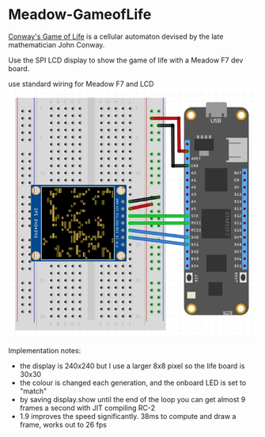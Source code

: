 # Meadow-GameofLife
<a href="https://en.wikipedia.org/wiki/Conway%27s_Game_of_Life">Conway's Game of Life</a>
is a cellular automaton devised by the late mathematician John Conway.

Use the SPI LCD display to show the game of life with a Meadow F7 dev board.

use standard wiring for Meadow F7 and LCD
![Meadow Frizing](/MeadowGameofLife/st7789_fritzing.jpg)

Implementation notes:
* the display is 240x240 but I use a larger 8x8 pixel so the life board is 30x30
* the colour is changed each generation, and the onboard LED is set to "match"
* by saving display.show until the end of the loop you can get almost 9 frames a second with JIT compiling RC-2
* 1.9 improves the speed significantly. 38ms to compute and draw a frame, works out to 26 fps
